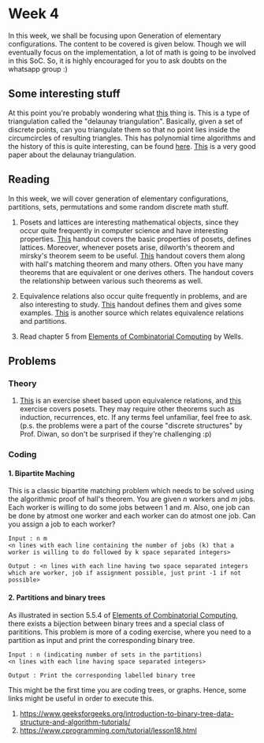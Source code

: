 # Week 4

In this week, we shall be focusing upon Generation of elementary configurations. The content to be covered is given below. Though we will eventually focus on the implementation, a lot of math is going to be involved in this SoC. So, it is highly encouraged for you to ask doubts on the whatsapp group :)

## Some interesting stuff

At this point you're probably wondering what [this](../delaunay.png) thing is. This is a type of triangulation called the "delaunay triangulation". Basically, given a set of discrete points, can you triangulate them so that no point lies inside the circumcircles of resulting triangles. This has polynomial time algorithms and the history of this is quite interesting, can be found [here](https://en.wikipedia.org/wiki/Delaunay_triangulation). [This](https://www.sciencedirect.com/science/article/pii/S0010448597000821) is a very good paper about the delaunay triangulation.

## Reading

In this week, we will cover generation of elementary configurations, partitions, sets, permutations and some random discrete math stuff. 

1. Posets and lattices are interesting mathematical objects, since they occur quite frequently in computer science and have interesting properties. [This](Posets.pdf) handout covers the basic properties of posets, defines lattices. Moreover, whenever posets arise, dilworth's theorem and mirsky's theorem seem to be useful. [This](https://math.ucdenver.edu/~wcherowi/courses/m7409/acln10.pdf) handout covers them along with hall's matching theorem and many others. Often you have many theorems that are equivalent or one derives others. The handout covers the relationship between various such theorems as well.

2. Equivalence relations also occur quite frequently in problems, and are also interesting to study. [This](EquivalenceRelations.pdf) handout defines them and gives some examples. [This](https://www.cs.sfu.ca/~ggbaker/zju/math/equiv-rel.html) is another source which relates equivalence relations and partitions.

3. Read chapter 5 from [Elements of Combinatorial Computing](../Reference_books/Elements_of_Combinatorial_Computing.pdf) by Wells.

## Problems

### Theory

1. [This](equivalence_exercise.pdf) is an exercise sheet based upon equivalence relations, and [this](posets_exercise.pdf) exercise covers posets. They may require other theorems such as induction, recurrences, etc. If any terms feel unfamiliar, feel free to ask. (p.s. the problems were a part of the course "discrete structures" by Prof. Diwan, so don't be surprised if they're challenging :p)

### Coding

#### 1. Bipartite Maching

This is a classic bipartite matching problem which needs to be solved using the algorithmic proof of hall's theorem. You are given $n$ workers and $m$ jobs. Each worker is willing to do some jobs between $1$ and $m$. Also, one job can be done by atmost one worker and each worker can do atmost one job. Can you assign a job to each worker? 

```
Input : n m
<n lines with each line containing the number of jobs (k) that a worker is willing to do followed by k space separated integers>

Output : <n lines with each line having two space separated integers which are worker, job if assignment possible, just print -1 if not possible>
```

#### 2. Partitions and binary trees

As illustrated in section 5.5.4 of [Elements of Combinatorial Computing](../Reference_books/Elements_of_Combinatorial_Computing.pdf), there exists a bijection between binary trees and a special class of parititions. This problem is more of a coding exercise, where you need to a partition as input and print the corresponding binary tree. 

```
Input : n (indicating number of sets in the partitions)
<n lines with each line having space separated integers>

Output : Print the corresponding labelled binary tree
```

This might be the first time you are coding trees, or graphs. Hence, some links might be useful in order to execute this.
1. https://www.geeksforgeeks.org/introduction-to-binary-tree-data-structure-and-algorithm-tutorials/
2. https://www.cprogramming.com/tutorial/lesson18.html
